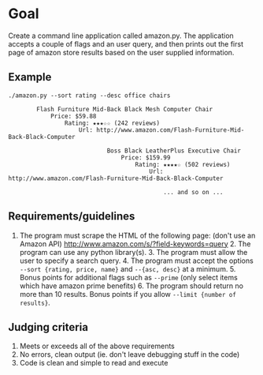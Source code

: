 # Goal
Create a command line application called amazon.py.  The application accepts a couple of flags and an user query, and then prints out the first page of amazon store results based on the user supplied information.

## Example

    ./amazon.py --sort rating --desc office chairs

            Flash Furniture Mid-Back Black Mesh Computer Chair
                Price: $59.88
                    Rating: ★★★☆☆ (242 reviews)
                        Url: http://www.amazon.com/Flash-Furniture-Mid-Back-Black-Computer

                                Boss Black LeatherPlus Executive Chair
                                    Price: $159.99
                                        Rating: ★★★★☆ (502 reviews)
                                            Url: http://www.amazon.com/Flash-Furniture-Mid-Back-Black-Computer

                                                ... and so on ...

## Requirements/guidelines

1.  The program must scrape the HTML of the following page: (don't use an Amazon API)
    http://www.amazon.com/s/?field-keywords=query
    2.  The program can use any python library(s).
    3.  The program must allow the user to specify a search query.
    4.  The program must accept the options `--sort {rating, price, name}` and `--{asc, desc}` at a minimum.
    5.  Bonus points for additional flags such as `--prime` (only select items which have amazon prime benefits)
    6.  The program should return no more than 10 results.  Bonus points if you allow `--limit {number of results}`.

## Judging criteria

1. Meets or exceeds all of the above requirements
2. No errors, clean output (ie. don't leave debugging stuff in the code)
3. Code is clean and simple to read and execute
